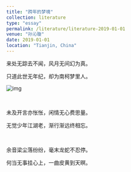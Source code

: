 ```yaml
---
title: "跨年的梦境"
collection: literature
type: "essay"
permalink: /literature/literature-2019-01-01
venue: "孙沁璇"
date: 2019-01-01
location: "Tianjin, China"
---
```


来处无踪去不闻，风月无间幻为真。

只道此世无年纪，却为南柯梦里人。

![img](https://sunqinxuan.github.io/images/literature-2019-01-01-img1.webp)

<br>

未及开言亦怅怅，闲情无心费思量。

无觉少年江湖老，渐行渐远终相忘。

<br>

余音梁尘落纷纷，毫末龙蛇不忍停。

何当无事挂心上，一曲皮黄到天暝。
